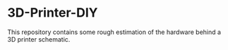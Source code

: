 # 3D-Printer-DIY
This repository contains some rough estimation of the hardware behind a 3D printer schematic.
